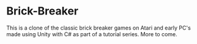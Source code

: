 # Brick-Breaker

This is a clone of the classic brick breaker games on Atari and early PC's made using Unity with C# as part of a tutorial series.  More to come.